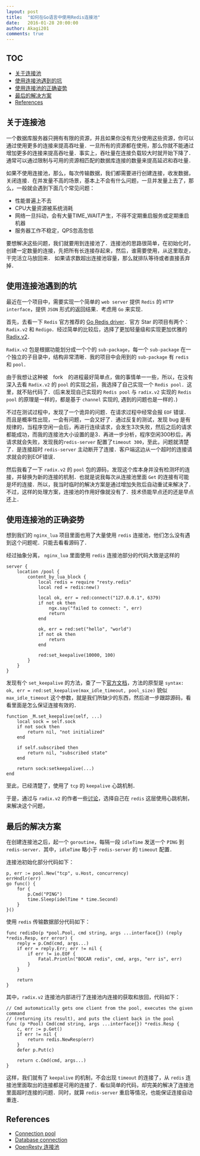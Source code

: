 ```yaml
---
layout: post
title:  "如何在Go语言中使用Redis连接池"
date:   2016-01-28 20:00:00
author: Akagi201
comments: true
---
```


## TOC

- [关于连接池](#关于连接池)
- [使用连接池遇到的坑](#使用连接池遇到的坑)
- [使用连接池的正确姿势](#使用连接池的正确姿势)
- [最后的解决方案](#最后的解决方案)
- [References](#references)

## 关于连接池

一个数据库服务器只拥有有限的资源，并且如果你没有充分使用这些资源，你可以通过使用更多的连接来提高吞吐量．一旦所有的资源都在使用，那么你就不能通过增加更多的连接来提高吞吐量．事实上，吞吐量在连接负载较大时就开始下降了．通常可以通过限制与可用的资源相匹配的数据库连接的数量来提高延迟和吞吐量．

如果不使用连接池，那么，每次传输数据，我们都需要进行创建连接，收发数据，关闭连接．在并发量不高的场景，基本上不会有什么问题，一旦并发量上去了，那么，一般就会遇到下面几个常见问题：

* 性能普遍上不去
* CPU大量资源被系统消耗
* 网络一旦抖动，会有大量TIME_WAIT产生，不得不定期重启服务或定期重启机器
* 服务器工作不稳定，QPS忽高忽低

要想解决这些问题，我们就要用到连接池了．连接池的思路很简单，在初始化时，创建一定数量的连接，先把所有长连接存起来，然后，谁需要使用，从这里取走，干完活立马放回来． 如果请求数超出连接池容量，那么就排队等待或者直接丢弃掉．

## 使用连接池遇到的坑

最近在一个项目中，需要实现一个简单的 `web server` 提供 `Redis` 的 `HTTP interface`，提供 `JSON` 形式的返回结果．考虑用 `Go` 来实现．

首先，去看一下 `Redis` 官方推荐的 [Go Redis driver](http://redis.io/clients#go)．官方 Star 的项目有两个：`Radix.v2` 和 `Redigo`．经过简单的比较后，选择了更加轻量级和实现更加优雅的 [Radix.v2](https://github.com/mediocregopher/radix.v2)．

`Radix.v2` 包是根据功能划分成一个个的 `sub-package`，每一个 `sub-package` 在一个独立的子目录中，结构非常清晰．我的项目中会用到的 `sub-package` 有 `redis` 和 `pool`．

由于我想让这种被　fork　的进程最好简单点，做的事情单一一些，所以，在没有深入去看 `Radix.v2` 的 `pool` 的实现之前，我选择了自己实现一个 `Redis pool`．这里，就不贴代码了．(后来发现自己实现的 `Redis pool` 与 `radix.v2` 实现的 `Redis pool` 的原理是一样的，都是基于 `channel` 实现的, 遇到的问题也是一样的．)

不过在测试过程中，发现了一个诡异的问题．在请求过程中经常会报 `EOF` 错误．而且是概率性出现，一会有问题，一会又好了．通过反复的测试，发现 bug 是有规律的，当程序空闲一会后，再进行连续请求，会发生3次失败，然后之后的请求都能成功，而我的连接池大小设置的是3．再进一步分析，程序空闲300秒后，再请求就会失败，发现我的`redis-server` 配置了`timeout 300`，至此，问题就清楚了．是连接超时 `redis-server` 主动断开了连接．客户端这边从一个超时的连接请求就会的到EOF错误．

然后我看了一下 `radix.v2` 的 `pool` 包的源码，发现这个库本身并没有检测坏的连接，并替换为新的连接的机制．也就是说我每次从连接池里面 `Get` 的连接有可能是坏的连接．所以，我当时临时的解决方案是通过增加失败后自动重试来解决了．不过，这样的处理方案，连接池的作用好像就没有了．技术债能早点还的还是早点还上．

## 使用连接池的正确姿势

想到我们的 `nginx_lua` 项目里面也用了大量使用 `redis` 连接池，他们怎么没有遇到这个问题呢．只能去看看源码了．

经过抽象分离， `nginx_lua` 里面使用 `redis` 连接池部分的代码大致是这样的

```
server {
    location /pool {
        content_by_lua_block {
            local redis = require "resty.redis"
            local red = redis:new()

            local ok, err = red:connect("127.0.0.1", 6379)
            if not ok then
                ngx.say("failed to connect: ", err)
                return
            end

            ok, err = red:set("hello", "world")
            if not ok then
                return
            end

            red:set_keepalive(10000, 100)
        }
    }
}
```

发现有个 `set_keepalive` 的方法，查了一下[官方文档](https://github.com/openresty/lua-resty-redis#set_keepalive)，方法的原型是 `syntax: ok, err = red:set_keepalive(max_idle_timeout, pool_size)` 貌似 `max_idle_timeout` 这个参数，就是我们所缺少的东西，然后进一步跟踪源码，看看里面是怎么保证连接有效的．

```
function _M.set_keepalive(self, ...)
    local sock = self.sock
    if not sock then
        return nil, "not initialized"
    end

    if self.subscribed then
        return nil, "subscribed state"
    end

    return sock:setkeepalive(...)
end
```

至此，已经清楚了，使用了 `tcp` 的 `keepalive` 心跳机制．

于是，通过与 `radix.v2` 的作者一些[讨论](https://github.com/mediocregopher/radix.v2/issues/21)，选择自己在 `redis` 这层使用心跳机制，来解决这个问题，

## 最后的解决方案

在创建连接池之后，起一个 `goroutine`，每隔一段 `idleTime` 发送一个 `PING` 到 `redis-server`．其中，`idleTime` 略小于 `redis-server` 的 `timeout` 配置．

连接池初始化部分代码如下：

```
p, err := pool.New("tcp", u.Host, concurrency)
errHndlr(err)
go func() {
    for {
        p.Cmd("PING")
        time.Sleep(idelTime * time.Second)
    }
}()
```

使用 `redis` 传输数据部分代码如下：

```
func redisDo(p *pool.Pool, cmd string, args ...interface{}) (reply *redis.Resp, err error) {
	reply = p.Cmd(cmd, args...)
	if err = reply.Err; err != nil {
		if err != io.EOF {
			Fatal.Println("BOCAR redis", cmd, args, "err is", err)
		}
	}

	return
}
```

其中，`radix.v2` 连接池内部进行了连接池内连接的获取和放回，代码如下：

```
// Cmd automatically gets one client from the pool, executes the given command
// (returning its result), and puts the client back in the pool
func (p *Pool) Cmd(cmd string, args ...interface{}) *redis.Resp {
	c, err := p.Get()
	if err != nil {
		return redis.NewResp(err)
	}
	defer p.Put(c)

	return c.Cmd(cmd, args...)
}
```

这样，我们就有了 `keepalive` 的机制，不会出现 `timeout` 的连接了，从 `redis` 连接池里面取出的连接都是可用的连接了．看似简单的代码，却完美的解决了连接池里面超时连接的问题．同时，就算 `redis-server` 重启等情况，也能保证连接自动重连．

## References
* [Connection pool](https://en.wikipedia.org/wiki/Connection_pool)
* [Database connection](https://en.wikipedia.org/wiki/Database_connection)
* [OpenResty 连接池](http://wiki.jikexueyuan.com/project/openresty/web/conn_pool.html)
